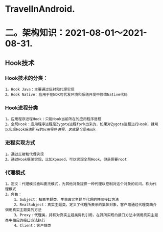 # TravelInAndroid.
# 二。架构知识：2021-08-01～2021-08-31.

## Hook技术
### Hook技术的分类：
    1。Hook Java：主要通过反射和代理实现
    2。Hook Native：应用于在NDK可代发环境和系统开发中修改Native代码
### Hook进程分类
    1。应用程序进程Hook：只能Hook当前所在的应用程序进程
    2。全局Hook：应用程序进程是Zygote进程fork出来的，如果对Zygote进程进行Hook，就可以实现Hook系统所有的应用程序进程，这就是全局Hook
### 进程实现方式
    1。通过反射和代理实现
    2。通过Hook框架实现，比如Xposed，可以实现全局Hook，但是需要root
### 代理模式
    1。定义：代理模式也叫委托模式，为其他对象提供一种代理以控制对这个对象的访问，称为代理模式
    2。角色：
        1。Subject：抽象主题类，生命真实主题与代理的共同接口方法
        2。RealSubject：真实主题类，定义了代理所表示的集体对象，客户端通过代理类简介调用真实主题类的方法
        3。Proxy：代理类，持有对真实主题类得到引用，在其所实现的接口方法中调用真实主题类中相应的接口方法执行
        4。Client：客户端类